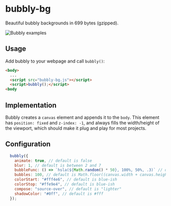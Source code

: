 # bubbly-bg

Beautiful bubbly backgrounds in 699 bytes (gzipped).

![Bubbly examples](https://tipsy.github.io/bubbly-bg/bubbly.png)

## Usage
Add bubbly to your webpage and call `bubbly()`: 
```html
<body>
  ...
  <script src="bubbly-bg.js"></script>
  <script>bubbly();</script>
<body
```

## Implementation
Bubbly creates a `canvas` element and appends it to the `body`. This element has `position: fixed` and `z-index: -1`, and always fills the width/height of the viewport, which should make it plug and play for most projects.

## Configuration

```javascript
  bubbly({
    animate: true, // default is false
    blur: 1, // default is between 2 and 7
    bubbleFunc: () => `hsla(${Math.random() * 50}, 100%, 50%, .3)` // default is () => `hsla(0, 0%, 100%, ${r() * 0.1})`)
    bubbles: 100, // default is Math.floor((canvas.width + canvas.height) * 0.02);
    colorStart: "#fff4e6", // default is blue-ish
    colorStop: "#ffe9e4", // default is blue-ish
    compose: "source-over", // default is "lighter"
    shadowColor: "#0ff", // default is #fff
  });
```
